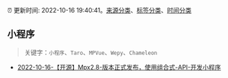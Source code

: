 :alarm_clock: 更新时间: 2022-10-16 19:40:41。[来源分类](../README.md)、[标签分类](../TAGS.md)、[时间分类](../TIMELINE.md)

## 小程序


> 关键字：`小程序`、`Taro`、`MPVue`、`Wepy`、`Chameleon`



- [2022-10-16-【开源】Mpx2.8-版本正式发布，使用组合式-API-开发小程序](https://toutiao.io/k/1xo8w0v) 